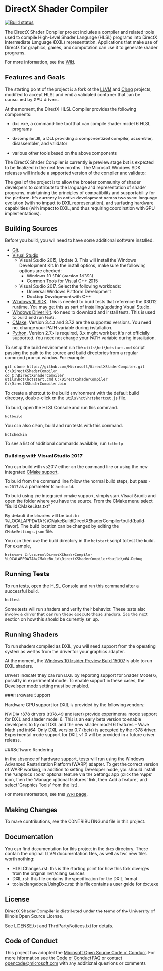 ﻿# DirectX Shader Compiler

[![Build status](https://ci.appveyor.com/api/projects/status/2wsw8t8clpgt1kfm?svg=true)](https://ci.appveyor.com/project/dmpots/directxshadercompiler)

The DirectX Shader Compiler project includes a compiler and related tools used to compile High-Level Shader Language (HLSL) programs into DirectX Intermediate Language (DXIL) representation. Applications that make use of DirectX for graphics, games, and computation can use it to generate shader programs.

For more information, see the [Wiki](https://github.com/Microsoft/DirectXShaderCompiler/wiki).

## Features and Goals

The starting point of the project is a fork of the [LLVM](http://llvm.org/) and [Clang](http://clang.llvm.org/) projects, modified to accept HLSL and emit a validated container that can be consumed by GPU drivers.

At the moment, the DirectX HLSL Compiler provides the following components:

- dxc.exe, a command-line tool that can compile shader model 6 HLSL programs

- dxcompiler.dll, a DLL providing a componentized compiler, assembler, disassembler, and validator

- various other tools based on the above components

The DirectX Shader Compiler is currently in preview stage but is expected to be finalized in the next few months. The Microsoft Windows SDK releases will include a supported version of the compiler and validator.

The goal of the project is to allow the broader community of shader developers to contribute to the language and representation of shader programs, maintaining the principles of compatibility and supportability for the platform. It's currently in active development across two axes: language evolution (with no impact to DXIL representation), and surfacing hardware capabilities (with impact to DXIL, and thus requiring coordination with GPU implementations).

## Building Sources

Before you build, you will need to have some additional software installed.

* [Git](http://git-scm.com/downloads).
* [Visual Studio](https://www.visualstudio.com/downloads)
  * Visual Studio 2015, Update 3. This will install the Windows Development Kit. In the install options, make sure the following options are checked:
      * Windows 10 SDK (version 14393)
      * Common Tools for Visual C++ 2015
  * Visual Studio 2017. Select the following workloads:
      * Universal Windows Platform Development
      * Desktop Development with C++
* [Windows 10 SDK](https://developer.microsoft.com/en-US/windows/downloads/windows-10-sdk). This is needed to build tests that reference the D3D12 runtime. You may get this as part of installing/updating Visual Studio.
* [Windows Driver Kit](https://developer.microsoft.com/en-us/windows/hardware/windows-driver-kit). No need to download and install tests. This is used to build and run tests.
* [CMake](https://cmake.org/files/v3.4/cmake-3.4.3-win32-x86.exe). Version 3.4.3 and 3.7.2 are the supported versions. You need not change your PATH variable during installation.
* [Python](https://www.python.org/downloads/). Version 2.7.x is required, 3.x might work but it's not officially supported. You need not change your PATH variable during installation.

To setup the build environment run the `utils\hct\hctstart.cmd` script passing the path to the source and build directories from a regular command prompt window. For example:

```
git clone https://github.com/Microsoft/DirectXShaderCompiler.git C:\DirectXShaderCompiler
cd C:\DirectXShaderCompiler
utils\hct\hctstart.cmd C:\DirectXShaderCompiler C:\DirectXShaderCompiler.bin
```

To create a shortcut to the build environment with the default build directory, double-click on the `utils\hct\hctshortcut.js` file.

To build, open the HLSL Console and run this command.

    hctbuild

You can also clean, build and run tests with this command.

    hctcheckin 

To see a list of additional commands available, run `hcthelp`

### Building with Visual Studio 2017

You can build with vs2017 either on the command line or using the new integrated [CMake support](https://blogs.msdn.microsoft.com/vcblog/2016/11/16/cmake-support-in-visual-studio-the-visual-studio-2017-rc-update/).

To build from the command line follow the normal build steps, but pass `-vs2017` as a parameter
to `hctbuild`.

To build using the integrated cmake support, simply start Visual Studio
and open the folder where you have the source. From the CMake menu 
select "Build CMakeLists.txt"

By default the binaries will be built in %LOCALAPPDATA%\CMakeBuild\DirectXShaderCompiler\build\{build-flavor}.
The build location can be changed by editing the `CMakeSettings.json` file.

You can then use the build directory in the `hctstart` script to test the build. For example,

    hctstart C:\source\DirectXShaderCompiler %LOCALAPPDATA%\CMakeBuild\DirectXShaderCompiler\build\x64-Debug

## Running Tests

To run tests, open the HLSL Console and run this command after a successful build.

    hcttest

Some tests will run shaders and verify their behavior. These tests also involve a driver that can run these execute these shaders. See the next section on how this should be currently set up.

## Running Shaders

To run shaders compiled as DXIL, you will need support from the operating system as well as from the driver for your graphics adapter.

At the moment, the [Windows 10 Insider Preview Build 15007](https://blogs.windows.com/windowsexperience/2017/01/12/announcing-windows-10-insider-preview-build-15007-pc-mobile/#XqlQ5FZfXw5WVhpS.97) is able to run DXIL shaders.

Drivers indicate they can run DXIL by reporting support for Shader Model 6, possibly in experimental mode. To enable support in these cases, the [Developer mode](https://msdn.microsoft.com/windows/uwp/get-started/enable-your-device-for-development) setting must be enabled.

###Hardware Support

Hardware GPU support for DXIL is provided by the following vendors:

NVIDIA r378 drivers (r378.49 and later) provide experimental mode support for DXIL and shader model 6. This is an early beta version to enable developers to try out DXIL and the new shader model 6 features – Wave Math and int64. Only DXIL version 0.7 (beta) is accepted by the r378 driver.  Experimental mode support for DXIL v1.0 will be provided in a future driver release. 

###Software Rendering

in the absence of hardware support, tests will run using the Windows Advanced Rasterization Platform (WARP) adapter. To get the correct version of WARP working, in addition to setting Developer mode, you should install the 'Graphics Tools' optional feature via the Settings app (click the 'Apps' icon, then the 'Manage optional features' link, then 'Add a feature', and select 'Graphics Tools' from the list).


For more information, see this [Wiki page](https://github.com/Microsoft/DirectXShaderCompiler/wiki/Running-Shaders).

## Making Changes

To make contributions, see the CONTRIBUTING.md file in this project.

## Documentation

You can find documentation for this project in the `docs` directory. These contain the original LLVM documentation files, as well as two new files worth nothing:

* HLSLChanges.rst: this is the starting point for how this fork diverges from the original llvm/clang sources
* DXIL.rst: this file contains the specification for the DXIL format
* tools/clang/docs/UsingDxc.rst: this file contains a user guide for dxc.exe

## License

DirectX Shader Compiler is distributed under the terms of the University of Illinois Open Source License.

See LICENSE.txt and ThirdPartyNotices.txt for details.

## Code of Conduct

This project has adopted the [Microsoft Open Source Code of Conduct](https://opensource.microsoft.com/codeofconduct/). For more information see the [Code of Conduct FAQ](https://opensource.microsoft.com/codeofconduct/faq/) or contact [opencode@microsoft.com](mailto:opencode@microsoft.com) with any additional questions or comments.

